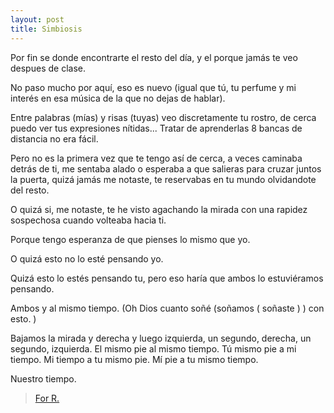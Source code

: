 ```yaml
---
layout: post
title: Simbiosis
---
```

Por fin se donde encontrarte el resto del día, y el porque jamás te veo despues de clase.

No paso mucho por aquí, eso es nuevo (igual que tú, tu perfume y mi interés en esa música de la que no dejas de hablar).

Entre palabras (mías) y risas (tuyas) veo discretamente tu rostro, de cerca puedo ver tus expresiones nítidas... Tratar de aprenderlas 8 bancas de distancia no era fácil.

Pero no es la primera vez que te tengo así de cerca, a veces caminaba detrás de ti, me sentaba alado o esperaba a que salieras para cruzar juntos la puerta, quizá jamás me notaste, te reservabas en tu mundo olvidandote del resto.

O quizá si, me notaste, te he visto agachando la mirada con una rapidez sospechosa cuando volteaba hacia ti.

Porque tengo esperanza de que pienses lo mismo que yo.

O quizá esto no lo esté pensando yo.

Quizá esto lo estés pensando tu, pero eso haría que ambos lo estuviéramos pensando.

Ambos y al mismo tiempo. (Oh Dios cuanto soñé (soñamos ( soñaste ) ) con esto. )

Bajamos la mirada y derecha y luego izquierda, un segundo, derecha, un segundo, izquierda. El mismo pie al mismo tiempo. Tú mismo pie a mi tiempo. Mi tiempo a tu mismo pie. Mí pie a tu mismo tiempo.

Nuestro tiempo.


> [For R.](https://www.youtube.com/watch?v=u8XFFTWwSvY)
